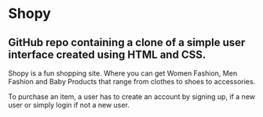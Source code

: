 # Shopy
GitHub repo containing a clone of a simple user interface created using HTML and CSS.
--------------------------------------------

Shopy is a fun shopping site. Where you can get Women Fashion, Men Fashion and Baby Products that range from clothes to shoes to accessories. 

To purchase an item, a user has to create an account by signing up, if a new user or simply login if not a new user.

